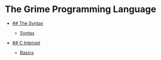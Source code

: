 # The Grime Programming Language

 - [## The Syntax](./README.md)
 	- [Syntax](./syntax.md)

 - [## C Interopt](./c-interopt/README.md)
	 - [Basics](./c-interopt/basics.md)
